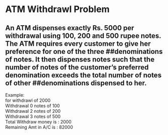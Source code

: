 # ATM Withdrawl Problem
## An ATM dispenses exactly Rs. 5000 per withdrawal using 100, 200 and 500 rupee notes. The ATM requires every customer to give her preference for one of the three ##denominations of notes. It then dispenses notes such that the number of notes of the customer’s preferred denomination exceeds the total number of notes of other ##denominations dispensed to her.

Example:<br />
for withdrawl of 2000<br />
Withdrawal 0 notes of 100<br />
Withdrawal 2 notes of 200<br />
Withdrawal 3 notes of 500<br />
Total Withdraw money is : 2000<br />
Remaining Amt in A/C is : 82000<br />
